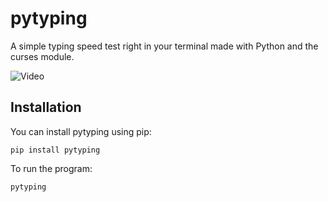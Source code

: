 # pytyping
A simple typing speed test right in your terminal made with Python and the curses module.

![Video]()

## Installation
You can install pytyping using pip:
```
pip install pytyping
```

To run the program:
```
pytyping
```
